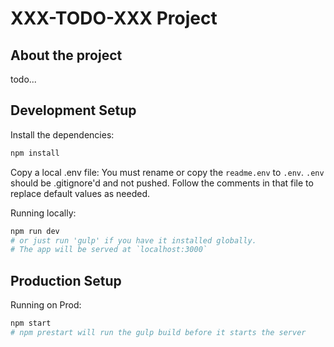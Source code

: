 # XXX-TODO-XXX Project

## About the project
todo...


## Development Setup

Install the dependencies:
```bash
npm install
```
Copy a local .env file:
You must rename or copy the `readme.env` to `.env`.
`.env` should be .gitignore'd and not pushed.
Follow the comments in that file to replace default values as needed.

Running locally:
```bash
npm run dev
# or just run 'gulp' if you have it installed globally.
# The app will be served at `localhost:3000`
```

## Production Setup
Running on Prod:
```bash
npm start
# npm prestart will run the gulp build before it starts the server
```
